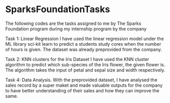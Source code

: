 # SparksFoundationTasks
The following codes are the tasks assigned to me by The Sparks Foundation program during my internship program by the company

Task 1: Linear Regression
I have used the linear regression model under the ML library sci-kit learn to predict a students study cores when the number of hours is given. The dataset was already preprovided from the company. 

Task 2: KNN clusters for the Iris Dataset
I have used the KNN cluster algorithm to predict which sub-species of the Iris flower, the given flower is. The algorithm takes the input of petal and sepal size and width respectively. 

Task 4: Data Analysis. 
With the preprovided dataset, I have analysed the sales record by a super maket and made valuable outputs for the company to have better understanding of their sales and how they can improve the same.
